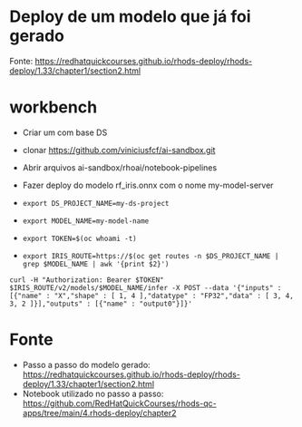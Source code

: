 
# Deploy de um modelo que já foi gerado

Fonte: https://redhatquickcourses.github.io/rhods-deploy/rhods-deploy/1.33/chapter1/section2.html

# workbench
- Criar um com base DS
- clonar https://github.com/viniciusfcf/ai-sandbox.git
- Abrir arquivos ai-sandbox/rhoai/notebook-pipelines

- Fazer deploy do modelo rf_iris.onnx com o nome my-model-server

- ```export DS_PROJECT_NAME=my-ds-project```
- ```export MODEL_NAME=my-model-name```
- ```export TOKEN=$(oc whoami -t)```
- ```export IRIS_ROUTE=https://$(oc get routes -n $DS_PROJECT_NAME | grep $MODEL_NAME | awk '{print $2}')```
```
curl -H "Authorization: Bearer $TOKEN" $IRIS_ROUTE/v2/models/$MODEL_NAME/infer -X POST --data '{"inputs" : [{"name" : "X","shape" : [ 1, 4 ],"datatype" : "FP32","data" : [ 3, 4, 3, 2 ]}],"outputs" : [{"name" : "output0"}]}'
```

# Fonte
- Passo a passo do modelo gerado: https://redhatquickcourses.github.io/rhods-deploy/rhods-deploy/1.33/chapter1/section2.html
- Notebook utilizado no passo a passo: https://github.com/RedHatQuickCourses/rhods-qc-apps/tree/main/4.rhods-deploy/chapter2